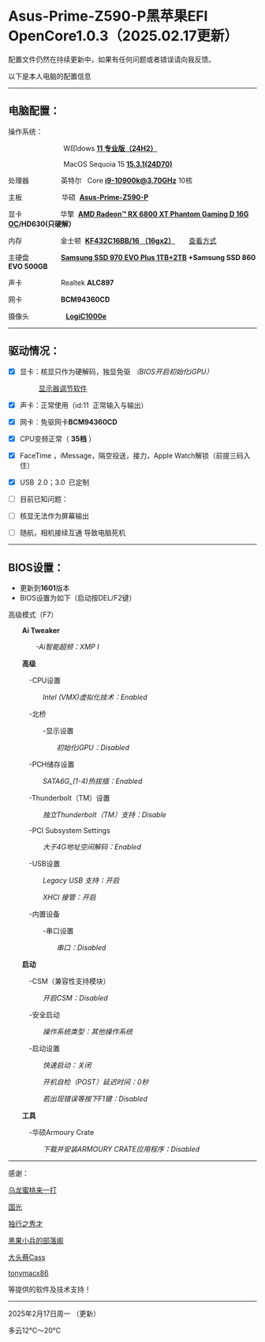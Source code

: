 

# Asus-Prime-Z590-P黑苹果EFI OpenCore1.0.3（2025.02.17更新）


配置文件仍然在持续更新中，如果有任何问题或者错误请向我反馈。

以下是本人电脑的配置信息

---


<h2>电脑配置：</h2>

操作系统：

&ensp;&ensp;&ensp;&ensp;&ensp;&ensp;&ensp;&ensp;&ensp;&ensp;&ensp;&ensp;&ensp;&ensp;&ensp;&ensp;W印dows **[11 专业版（24H2）](https://www.microsoft.com/zh-cn/software-download/windows11)**

&ensp;&ensp;&ensp;&ensp;&ensp;&ensp;&ensp;&ensp;&ensp;&ensp;&ensp;&ensp;&ensp;&ensp;&ensp;&ensp;MacOS Sequoia 15 **[15.3.1(24D70)](https://www.apple.com.cn/macos/ventura/)**

处理器&ensp;&ensp;&ensp;&ensp;&ensp;&ensp;&ensp;&nbsp;&nbsp;&nbsp; 英特尔 &nbsp;&nbsp;Core **[i9-10900k@3.70GHz](https://www.intel.cn/content/www/cn/zh/products/sku/199332/intel-core-i910900k-processor-20m-cache-up-to-5-30-ghz/specifications.html)** 10核

主板&ensp;&ensp;&ensp;&ensp;&ensp;&ensp;&ensp;&nbsp;&nbsp;&nbsp;&nbsp;&nbsp;&nbsp;&nbsp;&nbsp;华硕&nbsp;&nbsp;**[Asus-Prime-Z590-P](https://www.asus.com.cn/motherboards-components/motherboards/prime/prime-z590-p/)**

显卡&ensp;&ensp;&ensp;&ensp;&ensp;&ensp;&ensp;&ensp;&ensp;&ensp;&nbsp;&nbsp;华擎&nbsp;&nbsp;**[AMD Radeon™ RX 6800 XT
Phantom Gaming D 16G OC](https://pg.asrock.com/Graphics-Card/AMD/Radeon%20RX%206800%20XT%20Phantom%20Gaming%20D%2016G%20OC/index.tw.asp)/HD630(只硬解）**

内存&ensp;&ensp;&ensp;&ensp;&ensp;&ensp;&ensp;&ensp;&ensp;&ensp;&nbsp;&nbsp;金士顿&nbsp;&nbsp;**[KF432C16BB/16 （16gx2）](https://www.kingston.com.cn/cn/memory/search?partid=KF432C16BB%2F16)**&ensp;&ensp;&ensp;&ensp;[查看方式](https://www.kingston.com.cn/cn/memory/memory-part-number-decoder)

主硬盘&ensp;&nbsp;&ensp;&ensp;&ensp;&ensp;&ensp;&ensp;&nbsp;&nbsp;&nbsp;**[Samsung SSD 970 EVO Plus 1TB+2TB](https://www.samsung.com/tw/memory-storage/nvme-ssd/970-evo-plus-nvme-m-2-ssd-1tb-mz-v7s1t0bw/) +Samsung SSD 860 EVO 500GB**

声卡&ensp;&ensp;&ensp;&ensp;&ensp;&ensp;&ensp;&ensp;&ensp;&nbsp;&nbsp;&nbsp;&nbsp;Realtek **ALC897**

网卡&ensp;&ensp;&ensp;&ensp;&ensp;&ensp;&ensp;&ensp;&ensp;&nbsp;&nbsp;&nbsp;&nbsp;**BCM94360CD**

摄像头&ensp;&ensp;&ensp;&ensp;&ensp;&ensp;&ensp;&ensp;&ensp;&nbsp;&nbsp;&nbsp;**[LogiC1000e](https://www.logitech.com/zh-cn/products/webcams/brio-4k-hdr-webcam.html?srsltid=AfmBOorAurNkhv166yF81RLL4X0y_lTen3GJs5I0ckBAckve0emN8Yfk)**

---

<h2>驱动情况：</h2>

- [x] 显卡：核显只作为硬解码，独显免驱 *（BIOS开启初始化iGPU）*

&ensp;&ensp;&ensp;&ensp;&ensp;&nbsp;&nbsp;&nbsp;&nbsp;&nbsp;&ensp;[显示器调节软件](https://github.com/MonitorControl/MonitorControl#readme)

- [x] 声卡：正常使用（id:11&nbsp;&nbsp;正常输入与输出）

- [x] 网卡：免驱网卡**BCM94360CD**

- [x] CPU变频正常（ **35档** ）

- [x] FaceTime ，iMessage，隔空投送，接力，Apple Watch解锁（前提三码入住）
      
- [x] USB&ensp;2.0；3.0&ensp;已定制

- [ ] 目前已知问题：
- [ ] 核显无法作为屏幕输出
- [ ] 随航，相机接续互通 导致电脑死机


---

<h2>BIOS设置：</h2>

- 更新到**1601**版本
- BIOS设置为如下（启动按DEL/F2键）

高级模式（F7）

&ensp;&ensp;&ensp;&ensp;**Ai Tweaker**

&ensp;&ensp;&ensp;&ensp;&ensp;&ensp;&ensp;&ensp;*-Ai智能超频：XMP I*

&ensp;&ensp;&ensp;&ensp;**高级**

&ensp;&ensp;&ensp;&ensp;&ensp;&ensp;-CPU设置

&ensp;&ensp;&ensp;&ensp;&ensp;&ensp;&ensp;&ensp;&ensp;&ensp;*Intel (VMX)虚拟化技术：Enabled*

&ensp;&ensp;&ensp;&ensp;&ensp;&ensp;-北桥

&ensp;&ensp;&ensp;&ensp;&ensp;&ensp;&ensp;&ensp;&ensp;&ensp;-显示设置

&ensp;&ensp;&ensp;&ensp;&ensp;&ensp;&ensp;&ensp;&ensp;&ensp;&ensp;&ensp;&ensp;&ensp;*初始化iGPU：Disabled*

&ensp;&ensp;&ensp;&ensp;&ensp;&ensp;-PCH储存设置

&ensp;&ensp;&ensp;&ensp;&ensp;&ensp;&ensp;&ensp;&ensp;&ensp;*SATA6G_(1-4)热拔插：Enabled*

&ensp;&ensp;&ensp;&ensp;&ensp;&ensp;-Thunderbolt（TM）设置

&ensp;&ensp;&ensp;&ensp;&ensp;&ensp;&ensp;&ensp;&ensp;&ensp;*独立Thunderbolt（TM）支持：Disable*

&ensp;&ensp;&ensp;&ensp;&ensp;&ensp;-PCI Subsystem Settings

&ensp;&ensp;&ensp;&ensp;&ensp;&ensp;&ensp;&ensp;&ensp;&ensp;*大于4G地址空间解码：Enabled*

&ensp;&ensp;&ensp;&ensp;&ensp;&ensp;-USB设置

&ensp;&ensp;&ensp;&ensp;&ensp;&ensp;&ensp;&ensp;&ensp;&ensp;*Legacy USB 支持：开启*

&ensp;&ensp;&ensp;&ensp;&ensp;&ensp;&ensp;&ensp;&ensp;&ensp;*XHCI 接管：开启*

&ensp;&ensp;&ensp;&ensp;&ensp;&ensp;-内置设备

&ensp;&ensp;&ensp;&ensp;&ensp;&ensp;&ensp;&ensp;&ensp;&ensp;-串口设置

&ensp;&ensp;&ensp;&ensp;&ensp;&ensp;&ensp;&ensp;&ensp;&ensp;&ensp;&ensp;&ensp;&ensp;*串口：Disabled*

&ensp;&ensp;&ensp;&ensp;**启动**

&ensp;&ensp;&ensp;&ensp;&ensp;&ensp;-CSM（兼容性支持模块）

&ensp;&ensp;&ensp;&ensp;&ensp;&ensp;&ensp;&ensp;&ensp;&ensp;*开启CSM：Disabled*

&ensp;&ensp;&ensp;&ensp;&ensp;&ensp;-安全启动

&ensp;&ensp;&ensp;&ensp;&ensp;&ensp;&ensp;&ensp;&ensp;&ensp;*操作系统类型：其他操作系统*

&ensp;&ensp;&ensp;&ensp;&ensp;&ensp;-启动设置

&ensp;&ensp;&ensp;&ensp;&ensp;&ensp;&ensp;&ensp;&ensp;&ensp;*快速启动：关闭*

&ensp;&ensp;&ensp;&ensp;&ensp;&ensp;&ensp;&ensp;&ensp;&ensp;*开机自检（POST）延迟时间：0秒*

&ensp;&ensp;&ensp;&ensp;&ensp;&ensp;&ensp;&ensp;&ensp;&ensp;*若出现错误等按下F1键：Disabled*

&ensp;&ensp;&ensp;&ensp;**工具**

&ensp;&ensp;&ensp;&ensp;&ensp;&ensp;-华硕Armoury Crate

&ensp;&ensp;&ensp;&ensp;&ensp;&ensp;&ensp;&ensp;&ensp;&ensp;*下载并安装ARMOURY CRATE应用程序：Disabled*

---

感谢：

[乌龙蜜桃来一打](https://space.bilibili.com/244390800/?spm_id_from=333.999.0.0)

[国光](https://www.sqlsec.com/about/)

[独行之秀才](https://shuiyunxc.oschina.io)

[黑果小兵的部落阁](https://blog.daliansky.net/)

[大头蔡Cass](https://space.bilibili.com/16323318/?spm_id_from=333.999.0.0)

[tonymacx86](https://www.tonymacx86.com/)

等提供的软件及技术支持！

---

2025年2月17日周一 （更新）

多云12℃～20℃
